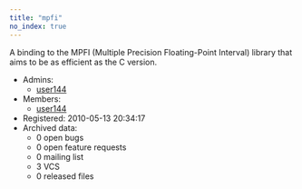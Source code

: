 ```yaml
---
title: "mpfi"
no_index: true
---
```


A binding to the MPFI (Multiple Precision Floating-Point Interval) library that aims to be as efficient as the C version.


* Admins:
  * [user144](/users/user144)
* Members:
  * [user144](/users/user144)
* Registered: 2010-05-13 20:34:17
* Archived data:
  * 0 open bugs
  * 0 open feature requests
  * 0 mailing list
  * 3 VCS
  * 0 released files
